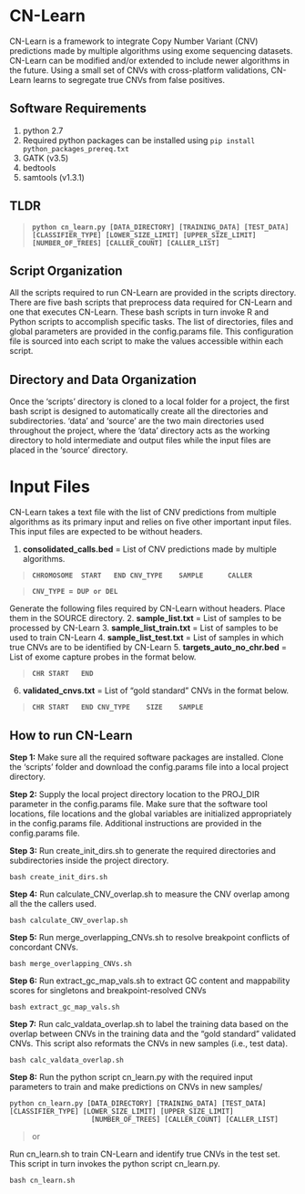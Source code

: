 # CN-Learn 
CN-Learn is a framework to integrate Copy Number Variant (CNV) predictions made by multiple algorithms using exome sequencing datasets. CN-Learn can be modified and/or extended to include newer algorithms in the future. Using a small set of CNVs with cross-platform validations, CN-Learn learns to segregate true CNVs from false positives. 

## Software Requirements
1.	python 2.7
2.	Required python packages can be installed using `pip install python_packages_prereq.txt`
3.	GATK (v3.5)
4.	bedtools
5.	samtools (v1.3.1)

## TLDR
>**`python cn_learn.py [DATA_DIRECTORY] [TRAINING_DATA] [TEST_DATA] [CLASSIFIER_TYPE] [LOWER_SIZE_LIMIT] [UPPER_SIZE_LIMIT] [NUMBER_OF_TREES] [CALLER_COUNT] [CALLER_LIST]`**

## Script Organization
All the scripts required to run CN-Learn are provided in the scripts directory. There are five bash scripts that preprocess data required for CN-Learn and one that executes CN-Learn. These bash scripts in turn invoke R and Python scripts to accomplish specific tasks. The list of directories, files and global parameters are provided in the config.params file. This configuration file is sourced into each script to make the values accessible within each script.

## Directory and Data Organization
Once the ‘scripts’ directory is cloned to a local folder for a project, the first bash script is designed to automatically create all the directories and subdirectories. ‘data’ and ‘source’ are the two main directories used throughout the project, where the ‘data’ directory acts as the working directory to hold intermediate and output files while the input files are placed in the ‘source’ directory.

# Input Files
CN-Learn takes a text file with the list of CNV predictions from multiple algorithms as its primary input and relies on five other important input files. This input files are expected to be without headers.

1. **consolidated_calls.bed** = List of CNV predictions made by multiple algorithms. 
>**`CHROMOSOME	START	END	CNV_TYPE	SAMPLE		CALLER`**

>**`CNV_TYPE = DUP or DEL`**

Generate the following files required by CN-Learn without headers. Place them in the SOURCE directory. 
2. **sample_list.txt**	= List of samples to be processed by CN-Learn
3. **sample_list_train.txt** = List of samples to be used to train CN-Learn
4. **sample_list_test.txt**	= List of samples in which true CNVs are to be identified by CN-Learn
5. **targets_auto_no_chr.bed** = List of exome capture probes in the format below.
>**`CHR	START	END`**

6. **validated_cnvs.txt** = List of “gold standard” CNVs in the format below.
>**`CHR	START	END	CNV_TYPE	SIZE	SAMPLE`**


## How to run CN-Learn
**Step 1:** 
Make sure all the required software packages are installed. Clone the ‘scripts’ folder and download the config.params file into a local project directory.

**Step 2:**
Supply the local project directory location to the PROJ_DIR parameter in the config.params file. Make sure that the software tool locations, file locations and the global variables are initialized appropriately in the config.params file. Additional instructions are provided in the config.params file.

**Step 3:**
Run create_init_dirs.sh to generate the required directories and subdirectories inside the project directory.
```
bash create_init_dirs.sh
```

**Step 4:**
Run calculate_CNV_overlap.sh to measure the CNV overlap among all the the callers used.
```
bash calculate_CNV_overlap.sh
```

**Step 5:**
Run merge_overlapping_CNVs.sh to resolve breakpoint conflicts of concordant CNVs.
```
bash merge_overlapping_CNVs.sh
```

**Step 6:**
Run extract_gc_map_vals.sh to extract GC content and mappability scores for singletons and breakpoint-resolved CNVs
```
bash extract_gc_map_vals.sh
```
**Step 7:**
Run calc_valdata_overlap.sh to label the training data based on the overlap between CNVs in the training data and the “gold standard” validated CNVs. This script also reformats the CNVs in new samples (i.e., test data).
```
bash calc_valdata_overlap.sh
```
**Step 8:**
Run the python script cn_learn.py with the required input parameters to train and make predictions on CNVs in new samples/
```
python cn_learn.py [DATA_DIRECTORY] [TRAINING_DATA] [TEST_DATA] [CLASSIFIER_TYPE] [LOWER_SIZE_LIMIT] [UPPER_SIZE_LIMIT] 
                    [NUMBER_OF_TREES] [CALLER_COUNT] [CALLER_LIST]
```

> or

Run cn_learn.sh to train CN-Learn and identify true CNVs in the test set. This script in turn invokes the python script cn_learn.py.
```
bash cn_learn.sh
```



